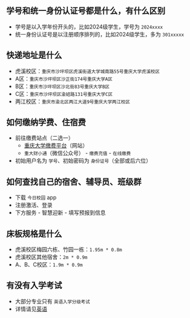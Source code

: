 ## 学号和统一身份认证号都是什么，有什么区别
- 学号是以入学年份开头的，比如2024级学生，学号为 `2024xxxx`
- 统一身份认证号是以注册顺序排列的，比如2024级学生，多为 `301xxxxx`

## 快递地址是什么
- 虎溪校区：`重庆市沙坪坝区虎溪街道大学城南路55号重庆大学虎溪校区`
- A区：`重庆市沙坪坝区沙正街174号重庆大学A区`
- B区：`重庆市沙坪坝区沙北街83号重庆大学B区`
- C区：`重庆市沙坪坝区渝碚路131号重庆大学C区`
- 两江校区：`重庆市渝北区两江大道9号重庆大学两江校区`

## 如何缴纳学费、住宿费
- 前往缴费站点（二选一）
    - [重庆大学缴费平台](https://pay.cqu.edu.cn)（网站）
    - `重大财小通`（微信公众号） - `缴费充值` - `在线缴费`
- 初始用户名为 `学号`、初始密码为 `身份证号`（全部或后六位）

## 如何查找自己的宿舍、辅导员、班级群
- 下载 `今日校园` app
- 注册激活、登录
- 下方服务 - 智慧迎新 - 填写预报到信息

## 床板规格是什么
- 虎溪校区梅园六栋、竹园一栋：`1.95m * 0.8m`
- 虎溪校区其他宿舍：`2m * 0.9m`
- A、B、C校区：`1.9m * 0.9m`

## 有没有入学考试
- 大部分专业只有 `英语入学分级考试`
- 详情请见[英语](../../课程/英语.md)